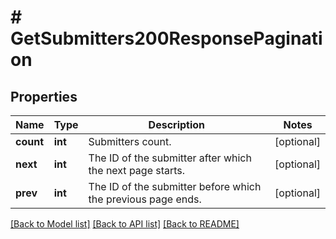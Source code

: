 # # GetSubmitters200ResponsePagination

## Properties

Name | Type | Description | Notes
------------ | ------------- | ------------- | -------------
**count** | **int** | Submitters count. | [optional]
**next** | **int** | The ID of the submitter after which the next page starts. | [optional]
**prev** | **int** | The ID of the submitter before which the previous page ends. | [optional]

[[Back to Model list]](../../README.md#models) [[Back to API list]](../../README.md#endpoints) [[Back to README]](../../README.md)
